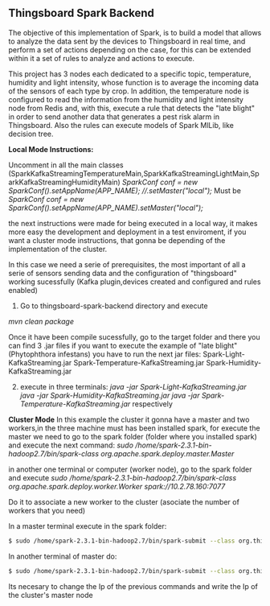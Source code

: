 ## Thingsboard Spark Backend

The objective of this implementation of Spark, is to build a model that allows to analyze the data sent by the devices to Thingsboard in real time, and perform a set of actions depending on the case, for this can be extended within it a set of rules to analyze and actions to execute.

This project has 3 nodes each dedicated to a specific topic, temperature, humidity and light intensity, whose function is to average the incoming data of the sensors of each type by crop. In addition, the temperature node is configured to read the information from the humidity and light intensity node from Redis and, with this, execute a rule that detects the "late blight" in order to send another data that generates a pest risk alarm in Thingsboard.
Also the rules can execute models of Spark MlLib, like decision tree.

**Local Mode Instructions:**

Uncomment in all the main classes (SparkKafkaStreamingTemperatureMain,SparkKafkaStreamingLightMain,SparkKafkaStreamingHumidityMain)
*SparkConf conf = new SparkConf().setAppName(APP_NAME); //.setMaster("local");*
Must be
*SparkConf conf = new SparkConf().setAppName(APP_NAME).setMaster("local");*

the next instructions were made for being executed in a local way, it makes more easy the development and deployment in a test enviroment, if you want a cluster mode instructions, that gonna be depending of the implementation of the cluster.

In this case we need a serie of prerequisites, the most important of all a serie of sensors sending data and the configuration of "thingsboard" working sucessfully (Kafka plugin,devices created and configured and rules enabled) 

1. Go to thingsboard-spark-backend directory and execute 

*mvn clean package*

Once it have been compile sucessfully, go to the target folder and there you can find 3 .jar files
if you want to execute the example of "late blight" (Phytophthora infestans) you have to run the next jar files:
  Spark-Light-KafkaStreaming.jar
  Spark-Temperature-KafkaStreaming.jar
  Spark-Humidity-KafkaStreaming.jar
  
2. execute in three terminals:
*java -jar Spark-Light-KafkaStreaming.jar 
java -jar Spark-Humidity-KafkaStreaming.jar 
java -jar Spark-Temperature-KafkaStreaming.jar*
respectively

 **Cluster Mode**
In this example the cluster it gonna have a master and two workers,in the three machine must has been installed spark, for execute the master we need to go to the spark folder (folder where you installed spark) and execute the next command:
*sudo  /home/spark-2.3.1-bin-hadoop2.7/bin/spark-class org.apache.spark.deploy.master.Master*

in another one terminal or computer (worker node), go to the spark folder and execute 
*sudo  /home/spark-2.3.1-bin-hadoop2.7/bin/spark-class org.apache.spark.deploy.worker.Worker spark://10.2.78.160:7077* 

Do it to associate a new worker to the cluster (asociate the number of workers that you need)

In a master terminal execute in the spark folder:
```sh
$ sudo /home/spark-2.3.1-bin-hadoop2.7/bin/spark-submit --class org.thingsboard.samples.spark.temperature.SparkKafkaStreamingTemperatureMain --master spark://10.8.0.17:7077 --conf spark.cores.max=1 /home/pgr/thingsboard-spark-backend/target/Spark-Temperature-KafkaStreaming.jar 
```
In another terminal of master do:

```sh
$ sudo /home/spark-2.3.1-bin-hadoop2.7/bin/spark-submit --class org.thingsboard.samples.spark.humidity.SparkKafkaStreamingHumidityMain --master spark://10.8.0.17:7077 --conf spark.cores.max=1 /home/pgr/thingsboard-spark-backend/target/Spark-Humidity-KafkaStreaming.jar
```
Its necesary to change the Ip of the previous commands and write the Ip of the cluster's master node 
